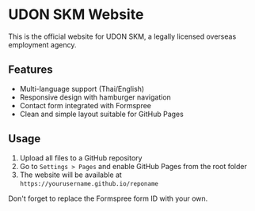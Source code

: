 # UDON SKM Website

This is the official website for UDON SKM, a legally licensed overseas employment agency.

## Features

- Multi-language support (Thai/English)
- Responsive design with hamburger navigation
- Contact form integrated with Formspree
- Clean and simple layout suitable for GitHub Pages

## Usage

1. Upload all files to a GitHub repository
2. Go to `Settings > Pages` and enable GitHub Pages from the root folder
3. The website will be available at `https://yourusername.github.io/reponame`

Don't forget to replace the Formspree form ID with your own.
